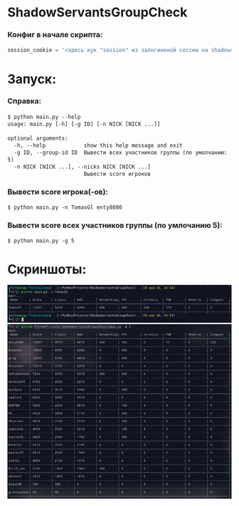 # ShadowServantsGroupCheck


### Конфиг в начале скрипта:

```py
session_cookie = '<здесь кук "session" из залогиненой сессии на shadowservants.ru (для доступа к стоимости тасков)>'
```

# Запуск:

### Справка:
```shell
$ python main.py --help
usage: main.py [-h] [-g ID] [-n NICK [NICK ...]]

optional arguments:
  -h, --help            show this help message and exit
  -g ID, --group-id ID  Вывести всех участников группы (по умолчанию: 5)
  -n NICK [NICK ...], --nicks NICK [NICK ...]
                        Вывести score игроков
```

### Вывести score игрока(-ов):
```shell
$ python main.py -n TomasGl enty8080
```

### Вывести score всех участников группы (по умлочанию 5):

```shell
$ python main.py -g 5
```

# Скриншоты:

![img.png](screenshot1.png)
![img.png](screenshot2.png)
